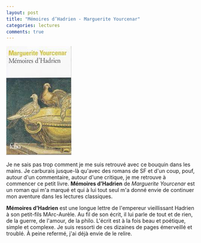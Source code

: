 ```yaml
---
layout: post
title: "Mémoires d’Hadrien - Marguerite Yourcenar"
categories: lectures
comments: true
---
```


![moutons](https://github.com/homeostasie/bouquins/raw/master/_pics/lv/yourcenar_marguerite/memoires-hadrien.jpg)

Je ne sais pas trop comment je me suis retrouvé avec ce bouquin dans les mains. Je carburais jusque-là qu'avec des romans de SF et d'un coup, pouf, autour d'un commentaire, autour d'une critique, je me retrouve à commencer ce petit livre. **Mémoires d’Hadrien** de *Marguerite Yourcenar* est un roman qui m'a marqué et qui à lui tout seul m'a donné envie de continuer mon aventure dans les lectures classiques.

**Mémoires d’Hadrien** est une longue lettre de l'empereur vieillissant Hadrien à son petit-fils MArc-Aurèle. Au fil de son écrit, il lui parle de tout et de rien, de la guerre, de l'amour, de la philo. L'écrit est à la fois beau et poétique, simple et complexe. Je suis ressorti de ces dizaines de pages émerveillé et troublé. À peine refermé, j'ai déjà envie de le relire. 





